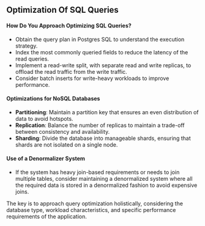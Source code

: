 ## Optimization Of SQL Queries

#### How Do You Approach Optimizing SQL Queries?
- Obtain the query plan in Postgres SQL to understand the execution strategy.
- Index the most commonly queried fields to reduce the latency of the read queries.
- Implement a read-write split, with separate read and write replicas, to offload the read traffic from the write traffic.
- Consider batch inserts for write-heavy workloads to improve performance.

#### Optimizations for NoSQL Databases
- **Partitioning**: Maintain a partition key that ensures an even distribution of data to avoid hotspots.
- **Replication**: Balance the number of replicas to maintain a trade-off between consistency and availability.
- **Sharding**: Divide the database into manageable shards, ensuring that shards are not isolated on a single node.

#### Use of a Denormalizer System
- If the system has heavy join-based requirements or needs to join multiple tables, consider maintaining a denormalized system where all the required data is stored in a denormalized fashion to avoid expensive joins.

The key is to approach query optimization holistically, considering the database type, workload characteristics, and specific performance requirements of the application.